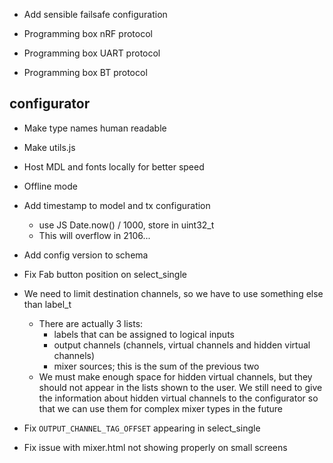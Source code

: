 - Add sensible failsafe configuration

- Programming box nRF protocol
- Programming box UART protocol
- Programming box BT protocol

## configurator
- Make type names human readable
- Make utils.js

- Host MDL and fonts locally for better speed
- Offline mode

- Add timestamp to model and tx configuration
    - use JS Date.now() / 1000, store in uint32_t
    - This will overflow in 2106...

- Add config version to schema

- Fix Fab button position on select_single

- We need to limit destination channels, so we have to use something else than label_t
    - There are actually 3 lists:
        * labels that can be assigned to logical inputs
        * output channels (channels, virtual channels and hidden virtual channels)
        * mixer sources; this is the sum of the previous two
    - We must make enough space for hidden virtual channels, but they should not appear in the lists shown to the user. We still need to give the information about hidden virtual channels to the configurator so that we can use them for complex mixer types in the future
- Fix `OUTPUT_CHANNEL_TAG_OFFSET` appearing in select_single

- Fix issue with mixer.html not showing properly on small screens

